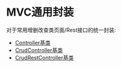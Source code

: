 # MVC通用封装

对于常用增删改查类页面/Rest接口的统一封装:

* [Controller基类](MVC通用封装/Controller基类.md)
* [CrudController基类](MVC通用封装/CrudController基类.md)
* [CrudRestController基类](MVC通用封装/CrudRestController基类.md)